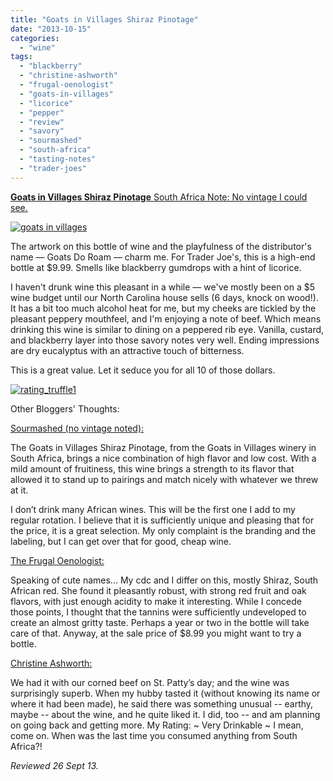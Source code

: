 ```yaml
---
title: "Goats in Villages Shiraz Pinotage"
date: "2013-10-15"
categories:
  - "wine"
tags:
  - "blackberry"
  - "christine-ashworth"
  - "frugal-oenologist"
  - "goats-in-villages"
  - "licorice"
  - "pepper"
  - "review"
  - "savory"
  - "sourmashed"
  - "south-africa"
  - "tasting-notes"
  - "trader-joes"
---
```


[**Goats in Villages Shiraz Pinotage** South Africa Note: No vintage I could see.](http://www.thegourmez.com/2013/10/goats-in-villages-shiraz-pinotage/goats-in-villages/)

[![goats in villages](http://s3.amazonaws.com/thegourmez-wpmedia/2013/10/goats-in-villages.jpg)](http://www.thegourmez.com/2013/10/goats-in-villages-shiraz-pinotage/goats-in-villages/)

The artwork on this bottle of wine and the playfulness of the distributor's name — Goats Do Roam — charm me. For Trader Joe's, this is a high-end bottle at $9.99. Smells like blackberry gumdrops with a hint of licorice.

I haven't drunk wine this pleasant in a while — we've mostly been on a $5 wine budget until our North Carolina house sells (6 days, knock on wood!). It has a bit too much alcohol heat for me, but my cheeks are tickled by the pleasant peppery mouthfeel, and I'm enjoying a note of beef. Which means drinking this wine is similar to dining on a peppered rib eye. Vanilla, custard, and blackberry layer into those savory notes very well. Ending impressions are dry eucalyptus with an attractive touch of bitterness.

This is a great value. Let it seduce you for all 10 of those dollars.

[![rating_truffle1](http://s3.amazonaws.com/thegourmez-wpmedia/2009/02/rating_truffle1.gif)](http://www.thegourmez.com/2009/02/silk-hope-winery-nc-traminette-2007/rating_truffle1/)

Other Bloggers' Thoughts:

[Sourmashed (no vintage noted):](sourmashed.com/2012/04/review-goats-in-villages-shiraz-pinotage/)

The Goats in Villages Shiraz Pinotage, from the Goats in Villages winery in South Africa, brings a nice combination of high flavor and low cost. With a mild amount of fruitiness, this wine brings a strength to its flavor that allowed it to stand up to pairings and match nicely with whatever we threw at it.

I don’t drink many African wines. This will be the first one I add to my regular rotation. I believe that it is sufficiently unique and pleasing that for the price, it is a great selection. My only complaint is the branding and the labeling, but I can get over that for good, cheap wine.

[The Frugal Oenologist:](http://thefrugaloenologist.blogspot.com/2009/10/goats-in-villages-shirazpinotage-2007.html)

Speaking of cute names... My cdc and I differ on this, mostly Shiraz, South African red. She found it pleasantly robust, with strong red fruit and oak flavors, with just enough acidity to make it interesting. While I concede those points, I thought that the tannins were sufficiently undeveloped to create an almost gritty taste. Perhaps a year or two in the bottle will take care of that. Anyway, at the sale price of $8.99 you might want to try a bottle.

[Christine Ashworth:](http://christine-ashworth.com/?p=1020)

We had it with our corned beef on St. Patty’s day; and the wine was surprisingly superb. When my hubby tasted it (without knowing its name or where it had been made), he said there was something unusual -- earthy, maybe -- about the wine, and he quite liked it. I did, too -- and am planning on going back and getting more. My Rating: ~ Very Drinkable ~ I mean, come on. When was the last time you consumed anything from South Africa?!

_Reviewed 26 Sept 13._
